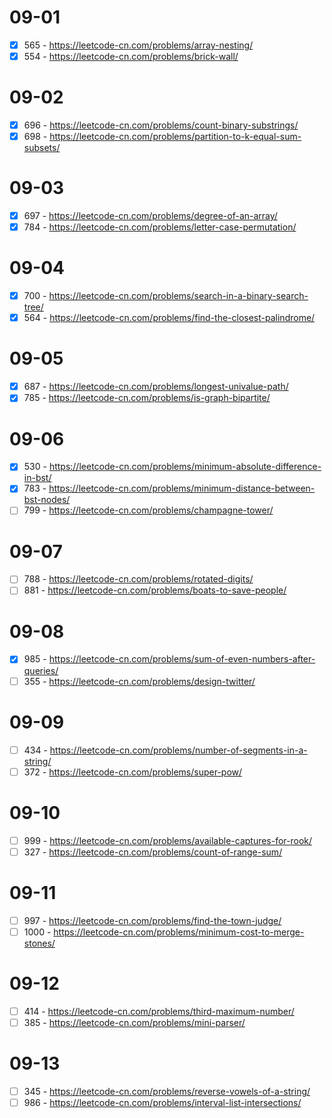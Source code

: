 # 09-01
* [x] 565 - https://leetcode-cn.com/problems/array-nesting/
* [x] 554 - https://leetcode-cn.com/problems/brick-wall/

# 09-02
* [x] 696 - https://leetcode-cn.com/problems/count-binary-substrings/
* [x] 698 - https://leetcode-cn.com/problems/partition-to-k-equal-sum-subsets/

# 09-03
* [x] 697 - https://leetcode-cn.com/problems/degree-of-an-array/
* [x] 784 - https://leetcode-cn.com/problems/letter-case-permutation/

# 09-04
* [x] 700 - https://leetcode-cn.com/problems/search-in-a-binary-search-tree/
* [x] 564 - https://leetcode-cn.com/problems/find-the-closest-palindrome/

# 09-05
* [x] 687 - https://leetcode-cn.com/problems/longest-univalue-path/
* [x] 785 - https://leetcode-cn.com/problems/is-graph-bipartite/

# 09-06
* [x] 530 - https://leetcode-cn.com/problems/minimum-absolute-difference-in-bst/
* [x] 783 - https://leetcode-cn.com/problems/minimum-distance-between-bst-nodes/
* [ ] 799 - https://leetcode-cn.com/problems/champagne-tower/

# 09-07
* [ ] 788 - https://leetcode-cn.com/problems/rotated-digits/
* [ ] 881 - https://leetcode-cn.com/problems/boats-to-save-people/

# 09-08
* [x] 985 - https://leetcode-cn.com/problems/sum-of-even-numbers-after-queries/
* [ ] 355 - https://leetcode-cn.com/problems/design-twitter/

# 09-09
* [ ] 434 - https://leetcode-cn.com/problems/number-of-segments-in-a-string/
* [ ] 372 - https://leetcode-cn.com/problems/super-pow/

# 09-10
* [ ] 999 - https://leetcode-cn.com/problems/available-captures-for-rook/
* [ ] 327 - https://leetcode-cn.com/problems/count-of-range-sum/

# 09-11
* [ ] 997 - https://leetcode-cn.com/problems/find-the-town-judge/
* [ ] 1000 - https://leetcode-cn.com/problems/minimum-cost-to-merge-stones/

# 09-12
* [ ] 414 - https://leetcode-cn.com/problems/third-maximum-number/
* [ ] 385 - https://leetcode-cn.com/problems/mini-parser/

# 09-13
* [ ] 345 - https://leetcode-cn.com/problems/reverse-vowels-of-a-string/
* [ ] 986 - https://leetcode-cn.com/problems/interval-list-intersections/
